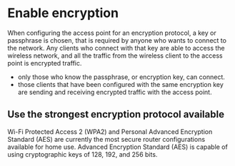 # Enable encryption

When configuring the access point for an encryption protocol, a key or passphrase is chosen, that is required by 
anyone who wants to connect to the network. Any clients who connect with that key are able to access the wireless 
network, and all the traffic from the wireless client to the access point is encrypted traffic.

* only those who know the passphrase, or encryption key, can connect. 
* those clients that have been configured with the same encryption key are sending and receiving encrypted traffic 
with the access point.

## Use the strongest encryption protocol available

Wi-Fi Protected Access 2 (WPA2) and Personal Advanced Encryption Standard (AES) are currently the most secure router 
configurations available for home use. Advanced Encryption Standard (AES) is capable of using cryptographic keys of 
128, 192, and 256 bits. 

